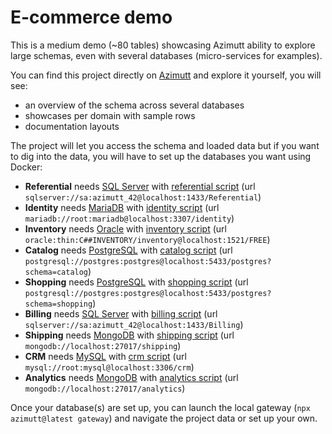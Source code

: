# E-commerce demo

This is a medium demo (~80 tables) showcasing Azimutt ability to explore large schemas, even with several databases (micro-services for examples).

You can find this project directly on [Azimutt](https://azimutt.app...) and explore it yourself, you will see:

- an overview of the schema across several databases
- showcases per domain with sample rows
- documentation layouts

The project will let you access the schema and loaded data but if you want to dig into the data, you will have to set up the databases you want using Docker:

- **Referential** needs [SQL Server](../../libs/connector-sqlserver/README.md#local-setup) with [referential script](./source_01_referential_sqlserver.sql) (url `sqlserver://sa:azimutt_42@localhost:1433/Referential`)
- **Identity** needs [MariaDB](../../libs/connector-mariadb/README.md#local-setup) with [identity script](./source_02_identity_mariadb.sql) (url `mariadb://root:mariadb@localhost:3307/identity`)
- **Inventory** needs [Oracle](../../libs/connector-oracle/README.md#local-setup) with [inventory script](./source_03_inventory_oracle.sql) (url `oracle:thin:C##INVENTORY/inventory@localhost:1521/FREE`)
- **Catalog** needs [PostgreSQL](../../libs/connector-postgres/README.md#local-setup) with [catalog script](./source_04_catalog_postgres.sql) (url `postgresql://postgres:postgres@localhost:5433/postgres?schema=catalog`)
- **Shopping** needs [PostgreSQL](../../libs/connector-postgres/README.md#local-setup) with [shopping script](./source_05_shopping_postgres.sql) (url `postgresql://postgres:postgres@localhost:5433/postgres?schema=shopping`)
- **Billing** needs [SQL Server](../../libs/connector-sqlserver/README.md#local-setup) with [billing script](./source_06_billing_sqlserver.sql) (url `sqlserver://sa:azimutt_42@localhost:1433/Billing`)
- **Shipping** needs [MongoDB](../../libs/connector-mongodb/README.md#local-setup) with [shipping script](./source_07_shipping_mongo.sql) (url `mongodb://localhost:27017/shipping`)
- **CRM** needs [MySQL](../../libs/connector-mysql/README.md#local-setup) with [crm script](./source_08_crm_mysql.sql) (url `mysql://root:mysql@localhost:3306/crm`)
- **Analytics** needs [MongoDB](../../libs/connector-mongodb/README.md#local-setup) with [analytics script](./source_09_analytics_mongo.sql) (url `mongodb://localhost:27017/analytics`)

Once your database(s) are set up, you can launch the local gateway (`npx azimutt@latest gateway`) and navigate the project data or set up your own.
